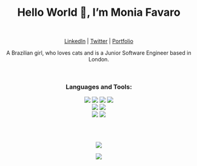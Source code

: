 <h1 align="center"> Hello World 👋, I’m Monia Favaro</h1>

</br>
<p align="center">
  <a href='https://www.linkedin.com/in/moniafavaro/' target="_blank">LinkedIn</a> | <a href='https://twitter.com/moniafavaro' target="_blank">Twitter</a> | <a href='https://moniafavaro.github.io/' target="_blank">Portfolio</a>
</p>

<p align='center'>A Brazilian girl, who loves cats and is a Junior Software Engineer based in London.</p>

</br>
<h3 align="center">Languages and Tools:</h3>

<p align="center"> 
  <img src="https://img.icons8.com/color/48/000000/html-5--v1.png"/>
  <img src="https://img.icons8.com/color/48/000000/css3.png"/>
  <img src="https://img.icons8.com/color/48/000000/javascript--v1.png"/>
  <img src="https://img.icons8.com/color/48/000000/python--v1.png"/>
  <br />
  <img src="https://img.icons8.com/color/48/000000/postgreesql.png"/>
  <img src="https://img.icons8.com/color/48/000000/bootstrap.png"/>
  <br />
  <img src="https://img.icons8.com/color/48/000000/git.png"/>
  <img src="https://img.icons8.com/fluency/48/000000/github.png"/>
</p>

</br></br>

<p align='center'>
<img src='https://github-readme-stats.vercel.app/api/top-langs/?username=moniafavaro&hide=scss&theme=tokyonight'>
</p>

<p align='center'>
  <img src='https://awesome-github-stats.azurewebsites.net/user-stats/moniafavaro?cardType=level-alternate&theme=tokyonight&preferLogin=false'>
<!-- [![My Awesome Stats](https://awesome-github-stats.azurewebsites.net/user-stats/moniafavaro?cardType=level-alternate&theme=tokyonight&preferLogin=false)](https://git.io/awesome-stats-card) -->
</p>
